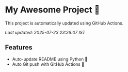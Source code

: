 # My Awesome Project 🚀

This project is automatically updated using GitHub Actions.

_Last updated: 2025-07-23 23:26:07 IST_

## Features
- Auto-update README using Python 🐍
- Auto Git push with GitHub Actions 🤖
